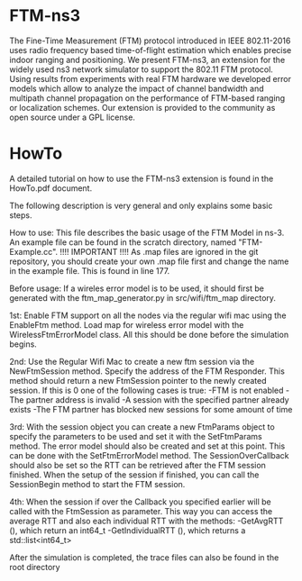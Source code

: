 # FTM-ns3
The Fine-Time Measurement (FTM) protocol introduced in IEEE 802.11-2016 uses radio frequency based time-of-flight estimation which enables precise indoor ranging and   positioning. We present FTM-ns3, an extension for the widely used ns3 network simulator to support the 802.11 FTM protocol. Using results from experiments with real FTM  hardware we developed error models which allow to analyze the impact of channel bandwidth and multipath channel propagation on the performance of FTM-based ranging or  localization schemes. Our extension is provided to the community as open source under a GPL license.

# HowTo
A detailed tutorial on how to use the FTM-ns3 extension is found in the HowTo.pdf document.

The following description is very general and only explains some basic steps.

How to use:
This file describes the basic usage of the FTM Model in ns-3.
An example file can be found in the scratch directory, named "FTM-Example.cc".
!!!!  IMPORTANT !!!!
As .map files are ignored in the git repository, you should create your own .map file first and change the name in the example file. This is found in line 177.

Before usage:
If a wireles error model is to be used, it should first be generated with the ftm_map_generator.py in src/wifi/ftm_map directory.

1st:
Enable FTM support on all the nodes via the regular wifi mac using the EnableFtm method.
Load map for wireless error model with the WirelessFtmErrorModel class.
All this should be done before the simulation begins.

2nd:
Use the Regular Wifi Mac to create a new ftm session via the NewFtmSession method. Specify the address of the FTM Responder.
This method should return a new FtmSession pointer to the newly created session.
If this is 0 one of the following cases is true:
-FTM is not enabled
-The partner address is invalid
-A session with the specified partner already exists
-The FTM partner has blocked new sessions for some amount of time

3rd:
With the session object you can create a new FtmParams object to specify the parameters to be used and set it with the SetFtmParams method.
The error model should also be created and set at this point. This can be done with the SetFtmErrorModel method.
The SessionOverCallback should also be set so the RTT can be retrieved after the FTM session finished.
When the setup of the session if finished, you can call the SessionBegin method to start the FTM session.

4th:
When the session if over the Callback you specified earlier will be called with the FtmSession as parameter. This way you can access the average RTT and also each individual RTT
with the methods:
-GetAvgRTT (), which return an int64_t
-GetIndividualRTT (), which returns a std::list<int64_t>

After the simulation is completed, the trace files can also be found in the root directory
